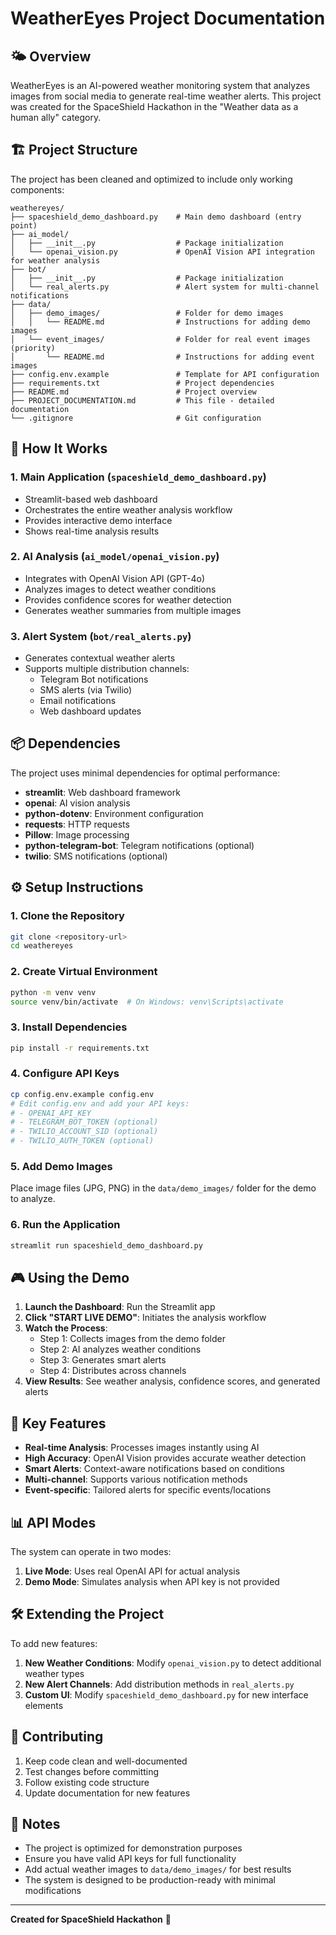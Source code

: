 # WeatherEyes Project Documentation

## 🌤️ Overview

WeatherEyes is an AI-powered weather monitoring system that analyzes images from social media to generate real-time weather alerts. This project was created for the SpaceShield Hackathon in the "Weather data as a human ally" category.

## 🏗️ Project Structure

The project has been cleaned and optimized to include only working components:

```
weathereyes/
├── spaceshield_demo_dashboard.py    # Main demo dashboard (entry point)
├── ai_model/
│   ├── __init__.py                  # Package initialization
│   └── openai_vision.py             # OpenAI Vision API integration for weather analysis
├── bot/
│   ├── __init__.py                  # Package initialization  
│   └── real_alerts.py               # Alert system for multi-channel notifications
├── data/
│   ├── demo_images/                 # Folder for demo images
│   │   └── README.md                # Instructions for adding demo images
│   └── event_images/                # Folder for real event images (priority)
│       └── README.md                # Instructions for adding event images
├── config.env.example               # Template for API configuration
├── requirements.txt                 # Project dependencies
├── README.md                        # Project overview
├── PROJECT_DOCUMENTATION.md         # This file - detailed documentation
└── .gitignore                       # Git configuration
```

## 🚀 How It Works

### 1. **Main Application** (`spaceshield_demo_dashboard.py`)
- Streamlit-based web dashboard
- Orchestrates the entire weather analysis workflow
- Provides interactive demo interface
- Shows real-time analysis results

### 2. **AI Analysis** (`ai_model/openai_vision.py`)
- Integrates with OpenAI Vision API (GPT-4o)
- Analyzes images to detect weather conditions
- Provides confidence scores for weather detection
- Generates weather summaries from multiple images

### 3. **Alert System** (`bot/real_alerts.py`)
- Generates contextual weather alerts
- Supports multiple distribution channels:
  - Telegram Bot notifications
  - SMS alerts (via Twilio)
  - Email notifications
  - Web dashboard updates

## 📦 Dependencies

The project uses minimal dependencies for optimal performance:

- **streamlit**: Web dashboard framework
- **openai**: AI vision analysis
- **python-dotenv**: Environment configuration
- **requests**: HTTP requests
- **Pillow**: Image processing
- **python-telegram-bot**: Telegram notifications (optional)
- **twilio**: SMS notifications (optional)

## ⚙️ Setup Instructions

### 1. Clone the Repository
```bash
git clone <repository-url>
cd weathereyes
```

### 2. Create Virtual Environment
```bash
python -m venv venv
source venv/bin/activate  # On Windows: venv\Scripts\activate
```

### 3. Install Dependencies
```bash
pip install -r requirements.txt
```

### 4. Configure API Keys
```bash
cp config.env.example config.env
# Edit config.env and add your API keys:
# - OPENAI_API_KEY
# - TELEGRAM_BOT_TOKEN (optional)
# - TWILIO_ACCOUNT_SID (optional)
# - TWILIO_AUTH_TOKEN (optional)
```

### 5. Add Demo Images
Place image files (JPG, PNG) in the `data/demo_images/` folder for the demo to analyze.

### 6. Run the Application
```bash
streamlit run spaceshield_demo_dashboard.py
```

## 🎮 Using the Demo

1. **Launch the Dashboard**: Run the Streamlit app
2. **Click "START LIVE DEMO"**: Initiates the analysis workflow
3. **Watch the Process**:
   - Step 1: Collects images from the demo folder
   - Step 2: AI analyzes weather conditions
   - Step 3: Generates smart alerts
   - Step 4: Distributes across channels
4. **View Results**: See weather analysis, confidence scores, and generated alerts

## 🔑 Key Features

- **Real-time Analysis**: Processes images instantly using AI
- **High Accuracy**: OpenAI Vision provides accurate weather detection
- **Smart Alerts**: Context-aware notifications based on conditions
- **Multi-channel**: Supports various notification methods
- **Event-specific**: Tailored alerts for specific events/locations

## 📊 API Modes

The system can operate in two modes:

1. **Live Mode**: Uses real OpenAI API for actual analysis
2. **Demo Mode**: Simulates analysis when API key is not provided

## 🛠️ Extending the Project

To add new features:

1. **New Weather Conditions**: Modify `openai_vision.py` to detect additional weather types
2. **New Alert Channels**: Add distribution methods in `real_alerts.py`
3. **Custom UI**: Modify `spaceshield_demo_dashboard.py` for new interface elements

## 🤝 Contributing

1. Keep code clean and well-documented
2. Test changes before committing
3. Follow existing code structure
4. Update documentation for new features

## 📝 Notes

- The project is optimized for demonstration purposes
- Ensure you have valid API keys for full functionality
- Add actual weather images to `data/demo_images/` for best results
- The system is designed to be production-ready with minimal modifications

---

**Created for SpaceShield Hackathon** 🚀
